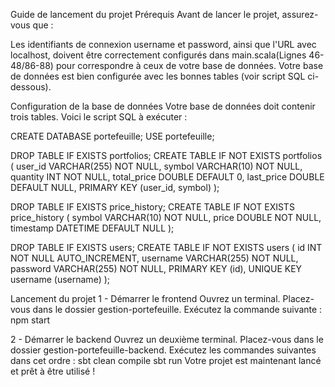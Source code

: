 Guide de lancement du projet
Prérequis
Avant de lancer le projet, assurez-vous que :

Les identifiants de connexion username et password, ainsi que l'URL avec localhost, doivent être correctement configurés dans main.scala(Lignes 46-48/86-88) pour correspondre à ceux de votre base de données.
Votre base de données est bien configurée avec les bonnes tables (voir script SQL ci-dessous).

Configuration de la base de données
Votre base de données doit contenir trois tables. Voici le script SQL à exécuter :

CREATE DATABASE portefeuille;
USE portefeuille;

DROP TABLE IF EXISTS portfolios;
CREATE TABLE IF NOT EXISTS portfolios (
  user_id VARCHAR(255) NOT NULL,
  symbol VARCHAR(10) NOT NULL,
  quantity INT NOT NULL,
  total_price DOUBLE DEFAULT 0,
  last_price DOUBLE DEFAULT NULL,
  PRIMARY KEY (user_id, symbol)
);

DROP TABLE IF EXISTS price_history;
CREATE TABLE IF NOT EXISTS price_history (
  symbol VARCHAR(10) NOT NULL,
  price DOUBLE NOT NULL,
  timestamp DATETIME DEFAULT NULL
);

DROP TABLE IF EXISTS users;
CREATE TABLE IF NOT EXISTS users (
  id INT NOT NULL AUTO_INCREMENT,
  username VARCHAR(255) NOT NULL,
  password VARCHAR(255) NOT NULL,
  PRIMARY KEY (id),
  UNIQUE KEY username (username)
);


Lancement du projet
1 - Démarrer le frontend
Ouvrez un terminal.
Placez-vous dans le dossier gestion-portefeuille.
Exécutez la commande suivante :
npm start

2 - Démarrer le backend
Ouvrez un deuxième terminal.
Placez-vous dans le dossier gestion-portefeuille-backend.
Exécutez les commandes suivantes dans cet ordre :
sbt clean compile
sbt
run
Votre projet est maintenant lancé et prêt à être utilisé ! 
